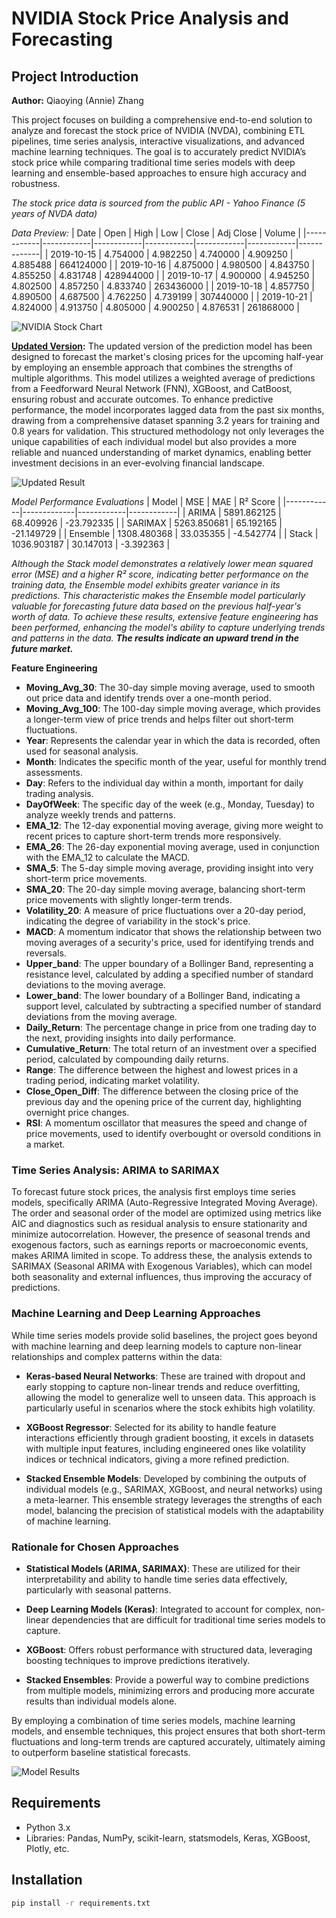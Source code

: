 # NVIDIA Stock Price Analysis and Forecasting

## Project Introduction
**Author:** Qiaoying (Annie) Zhang

This project focuses on building a comprehensive end-to-end solution to analyze and forecast the stock price of NVIDIA (NVDA), combining ETL pipelines, time series analysis, interactive visualizations, and advanced machine learning techniques. The goal is to accurately predict NVIDIA’s stock price while comparing traditional time series models with deep learning and ensemble-based approaches to ensure high accuracy and robustness.

*The stock price data is sourced from the public API - Yahoo Finance (5 years of NVDA data)*

*Data Preview:*
| Date       | Open       | High       | Low        | Close      | Adj Close  | Volume      |
|------------|------------|------------|------------|------------|------------|-------------|
| 2019-10-15 | 4.754000   | 4.982250   | 4.740000   | 4.909250   | 4.885488   | 664124000   |
| 2019-10-16 | 4.875000   | 4.980500   | 4.843750   | 4.855250   | 4.831748   | 428944000   |
| 2019-10-17 | 4.900000   | 4.945250   | 4.802500   | 4.857250   | 4.833740   | 263436000   |
| 2019-10-18 | 4.857750   | 4.890500   | 4.687500   | 4.762250   | 4.739199   | 307440000   |
| 2019-10-21 | 4.824000   | 4.913750   | 4.805000   | 4.900250   | 4.876531   | 261868000   |

![NVIDIA Stock Chart](nvda_chart.png)

**[Updated Version](https://github.com/QiaoyingZhang/Data-Science-Projects/blob/main/NVIDIA%20Stock%20Price%20Analysis%20and%20Forecasting/NVDA_stock_forcast_v2.ipynb):**
The updated version of the prediction model has been designed to forecast the market's closing prices for the upcoming half-year by employing an ensemble approach that combines the strengths of multiple algorithms. This model utilizes a weighted average of predictions from a Feedforward Neural Network (FNN), XGBoost, and CatBoost, ensuring robust and accurate outcomes. To enhance predictive performance, the model incorporates lagged data from the past six months, drawing from a comprehensive dataset spanning 3.2 years for training and 0.8 years for validation. This structured methodology not only leverages the unique capabilities of each individual model but also provides a more reliable and nuanced understanding of market dynamics, enabling better investment decisions in an ever-evolving financial landscape.

![Updated Result](nvda_results_v2.png)

*Model Performance Evaluations*
| Model      | MSE         | MAE        | R² Score   |
|------------|-------------|------------|------------|
| ARIMA      | 5891.862125 | 68.409926  | -23.792335 |
| SARIMAX    | 5263.850681 | 65.192165  | -21.149729 |
| Ensemble   | 1308.480368 | 33.035355  | -4.542774  |
| Stack      | 1036.903187 | 30.147013  | -3.392363  |

*Although the Stack model demonstrates a relatively lower mean squared error (MSE) and a higher R² score, indicating better performance on the training data, the Ensemble model exhibits greater variance in its predictions. This characteristic makes the Ensemble model particularly valuable for forecasting future data based on the previous half-year's worth of data. To achieve these results, extensive feature engineering has been performed, enhancing the model's ability to capture underlying trends and patterns in the data. **The results indicate an upward trend in the future market.***

**Feature Engineering**
- **Moving_Avg_30**: The 30-day simple moving average, used to smooth out price data and identify trends over a one-month period.
- **Moving_Avg_100**: The 100-day simple moving average, which provides a longer-term view of price trends and helps filter out short-term fluctuations.
- **Year**: Represents the calendar year in which the data is recorded, often used for seasonal analysis.
- **Month**: Indicates the specific month of the year, useful for monthly trend assessments.
- **Day**: Refers to the individual day within a month, important for daily trading analysis.
- **DayOfWeek**: The specific day of the week (e.g., Monday, Tuesday) to analyze weekly trends and patterns.
- **EMA_12**: The 12-day exponential moving average, giving more weight to recent prices to capture short-term trends more responsively.
- **EMA_26**: The 26-day exponential moving average, used in conjunction with the EMA_12 to calculate the MACD.
- **SMA_5**: The 5-day simple moving average, providing insight into very short-term price movements.
- **SMA_20**: The 20-day simple moving average, balancing short-term price movements with slightly longer-term trends.
- **Volatility_20**: A measure of price fluctuations over a 20-day period, indicating the degree of variability in the stock's price.
- **MACD**: A momentum indicator that shows the relationship between two moving averages of a security's price, used for identifying trends and reversals.
- **Upper_band**: The upper boundary of a Bollinger Band, representing a resistance level, calculated by adding a specified number of standard deviations to the moving average.
- **Lower_band**: The lower boundary of a Bollinger Band, indicating a support level, calculated by subtracting a specified number of standard deviations from the moving average.
- **Daily_Return**: The percentage change in price from one trading day to the next, providing insights into daily performance.
- **Cumulative_Return**: The total return of an investment over a specified period, calculated by compounding daily returns.
- **Range**: The difference between the highest and lowest prices in a trading period, indicating market volatility.
- **Close_Open_Diff**: The difference between the closing price of the previous day and the opening price of the current day, highlighting overnight price changes.
- **RSI**: A momentum oscillator that measures the speed and change of price movements, used to identify overbought or oversold conditions in a market.

### Time Series Analysis: ARIMA to SARIMAX
To forecast future stock prices, the analysis first employs time series models, specifically ARIMA (Auto-Regressive Integrated Moving Average). The order and seasonal order of the model are optimized using metrics like AIC and diagnostics such as residual analysis to ensure stationarity and minimize autocorrelation. However, the presence of seasonal trends and exogenous factors, such as earnings reports or macroeconomic events, makes ARIMA limited in scope. To address these, the analysis extends to SARIMAX (Seasonal ARIMA with Exogenous Variables), which can model both seasonality and external influences, thus improving the accuracy of predictions.

### Machine Learning and Deep Learning Approaches
While time series models provide solid baselines, the project goes beyond with machine learning and deep learning models to capture non-linear relationships and complex patterns within the data:

- **Keras-based Neural Networks**: These are trained with dropout and early stopping to capture non-linear trends and reduce overfitting, allowing the model to generalize well to unseen data. This approach is particularly useful in scenarios where the stock exhibits high volatility.
  
- **XGBoost Regressor**: Selected for its ability to handle feature interactions efficiently through gradient boosting, it excels in datasets with multiple input features, including engineered ones like volatility indices or technical indicators, giving a more refined prediction.

- **Stacked Ensemble Models**: Developed by combining the outputs of individual models (e.g., SARIMAX, XGBoost, and neural networks) using a meta-learner. This ensemble strategy leverages the strengths of each model, balancing the precision of statistical models with the adaptability of machine learning.

### Rationale for Chosen Approaches
- **Statistical Models (ARIMA, SARIMAX)**: These are utilized for their interpretability and ability to handle time series data effectively, particularly with seasonal patterns.
  
- **Deep Learning Models (Keras)**: Integrated to account for complex, non-linear dependencies that are difficult for traditional time series models to capture.

- **XGBoost**: Offers robust performance with structured data, leveraging boosting techniques to improve predictions iteratively.

- **Stacked Ensembles**: Provide a powerful way to combine predictions from multiple models, minimizing errors and producing more accurate results than individual models alone.

By employing a combination of time series models, machine learning models, and ensemble techniques, this project ensures that both short-term fluctuations and long-term trends are captured accurately, ultimately aiming to outperform baseline statistical forecasts.

![Model Results](nvda_results.png)

## Requirements
- Python 3.x
- Libraries: Pandas, NumPy, scikit-learn, statsmodels, Keras, XGBoost, Plotly, etc.

## Installation
```bash
pip install -r requirements.txt
